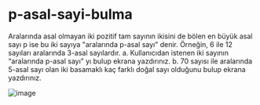 # p-asal-sayi-bulma
Aralarında asal olmayan iki pozitif tam sayının ikisini de bölen en büyük asal sayı p ise bu iki sayıya 
"aralarında p-asal sayı" denir. Örneğin, 6 ile 12 sayıları aralarında 3-asal sayılardır.
a. Kullanıcıdan istenen iki sayının “aralarında p-asal sayı” yı bulup ekrana yazdırınız. 
b. 70 sayısı ile aralarında 5-asal sayı olan iki basamaklı kaç farklı doğal sayı olduğunu bulup 
ekrana yazdırınız.

![image](https://user-images.githubusercontent.com/61278078/113576551-6eff1080-9628-11eb-8826-dee3998ccd47.png)
